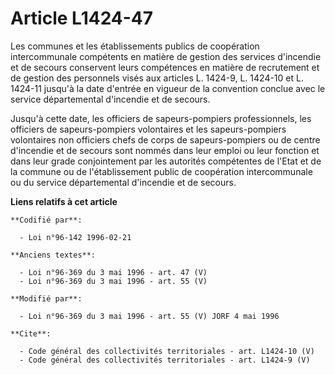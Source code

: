 # Article L1424-47

Les communes et les établissements publics de coopération intercommunale compétents en matière de gestion des services
d'incendie et de secours conservent leurs compétences en matière de recrutement et de gestion des personnels visés aux
articles L. 1424-9, L. 1424-10 et L. 1424-11 jusqu'à la date d'entrée en vigueur de la convention conclue avec le service
départemental d'incendie et de secours. 

Jusqu'à cette date, les officiers de sapeurs-pompiers professionnels, les officiers de sapeurs-pompiers volontaires et les
sapeurs-pompiers volontaires non officiers chefs de corps de sapeurs-pompiers ou de centre d'incendie et de secours sont
nommés dans leur emploi ou leur fonction et dans leur grade conjointement par les autorités compétentes de l'Etat et de la
commune ou de l'établissement public de coopération intercommunale ou du service départemental d'incendie et de secours.

**Liens relatifs à cet article**

	**Codifié par**:

	  - Loi n°96-142 1996-02-21

	**Anciens textes**:

	  - Loi n°96-369 du 3 mai 1996 - art. 47 (V)
	  - Loi n°96-369 du 3 mai 1996 - art. 55 (V)

	**Modifié par**:

	  - Loi n°96-369 du 3 mai 1996 - art. 55 (V) JORF 4 mai 1996

	**Cite**:

	  - Code général des collectivités territoriales - art. L1424-10 (V)
	  - Code général des collectivités territoriales - art. L1424-9 (V)
